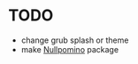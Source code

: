 # TODO

- change grub splash or theme
- make [Nullpomino](https://github.com/nullpomino/nullpomino) package
